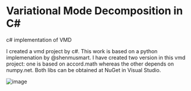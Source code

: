 # Variational Mode Decomposition in C#
c# implementation of VMD

I created a vmd project by c#. This work is based on a python implemenation by @shenmusmart. I have created two version in this vmd project: one is based on accord.math whereas the other depends on numpy.net. Both libs can be obtained at NuGet in Visual Studio. 

![image](https://user-images.githubusercontent.com/69345224/90224988-239eb480-de43-11ea-8de2-9ad154426b2a.png)
